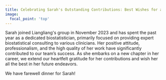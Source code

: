 ```yaml
---
title: Celebrating Sarah's Outstanding Contributions: Best Wishes for a Bright Future
image:
  focal_point: 'top'
---
```


Sarah joined Liangliang's group in November 2023 and has spent the past year as a dedicated biostatistician, primarily focused on providing expert biostatistical consulting to various clinicians. Her positive attitude, professionalism, and the high quality of her work have significantly contributed to our team’s success. As she embarks on a new chapter in her career, we extend our heartfelt gratitude for her contributions and wish her all the best in her future endeavors.

<!--more-->

We have farewell dinner for Sarah!

